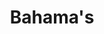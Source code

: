 ---
title: "Bahama's"
introtext: "De Bahama’s is een land in het Caribische gebied. Ook is het een eilandengebied dat bestaat uit 700 volwaardige eilanden en daarnaast 2500 mini eilandjes. Hiervan zijn ongeveer 30 tot 40 eilanden bewoond. Het grootste eiland is Andros. Een aantal kleinere zijn de Bimini-eilanden, San Salvador en Great Abaco. "
introimage: "https://lh3.googleusercontent.com/HEt6snIgUbtwrmX-CmNrT8-XaMhk8maLY_0GyrSGVR0MvbRfX83SEWobHx8-tNSGL4MQ1z40rqA40aoN_MSSg7YbJmyEhL9Oo8JtPlFmuok8YMEbiJiAvN4fnnbZ6YBpkQ9BEMFc-g=w800"
surface: "13.900"
inhabitants: "395.000"
rate: "1,2"
valuta: "dollar"
main_text: "De Bahama’s staan natuurlijk bekend om de witte stranden, het helderblauwe water en de luxe hotels en resorts. De eilanden dienen zich perfect voor het duiken naar verschillende vissoorten en koraalriffen. Ook zijn er meerdere nationale parken te vinden op de Bahama’s, zoals het Lucayan National Park waar je flamingo’s kunt tegenkomen!"
fact_one_text: ""
fact_two_text: ""
bigmac_index: ""
images: "https://lh3.googleusercontent.com/f18wRYwaZ9nN3wyCO5JwTDnTNQPYSalocUD4Y_-EcYBJO1utlLpLhhY7h9vHTwkxPX7YA-StbBPlcAoFg7nXkN2cx2jtGIo_gS060dCw4x46i1y6SQaqwCOIcTc2KrUVERBAvO6Keg=w800|https://lh3.googleusercontent.com/2ttd4n96WFTSaxeWYAhi13Nl1CPQpffzLbmYEC-D16GmOu8dy-QAiuE3VadL2fLIH9RNqC_vY07T_terTryplGXBc8guqbhp97WwxvB-z7gJ18jowt2moInu7heHV3I_pX8UFb18MQ=w800|https://lh3.googleusercontent.com/DMQqmah12oar7NU4FRp0ehCZCt2xN6sbEdaVC4G8_je-ELwz3qLUKpPwAdmvaGHPJFUxglHbWgEr6JBHSEUzDiLpTGMFP4HGbLgRrCEwqbBFaOHxF3-EoKAuBlsGx7iYjZ5y2sD4zw=w800|https://lh3.googleusercontent.com/s2d10VLiG0sFtL9DstGmFLP4goHpmQnC3P1du8Z51Agf0tC52NzmQt_EvJdpHht1N5jXuuJ8_0p70ncN12p5vHwpIuYadyqzNUODHkVhnqvhxjsOxuDI4nnNoGczfalFbnrX8wBq2A=w800"
flight_button_title: "Check vluchtprijzen Bahama's"
flight_button_url: "https://lt45.net/c/?si=11986&li=1528136&wi=335922&ws=&dl=transport%2Fflights%2Fnl%2Fbs%2F%3Flocale%3Dnl-NL%26currency%3DEUR%26market%3DNL"
inspiration_url: "https://partner.bol.com/click/click?p=2&t=url&s=1025999&f=TXL&url=https%3A%2F%2Fwww.bol.com%2Fnl%2Ff%2Flonely-planet-caribbean-islands%2F36207570%2F&name=Lonely%20Planet%20Caribbean%20Islands%2C%20Lonely%20Planet"
country_code: "bs"
hotels_url: "https://www.booking.com/country/bs.nl.html?aid=1837623"
continent: "Noord-Amerika"
---